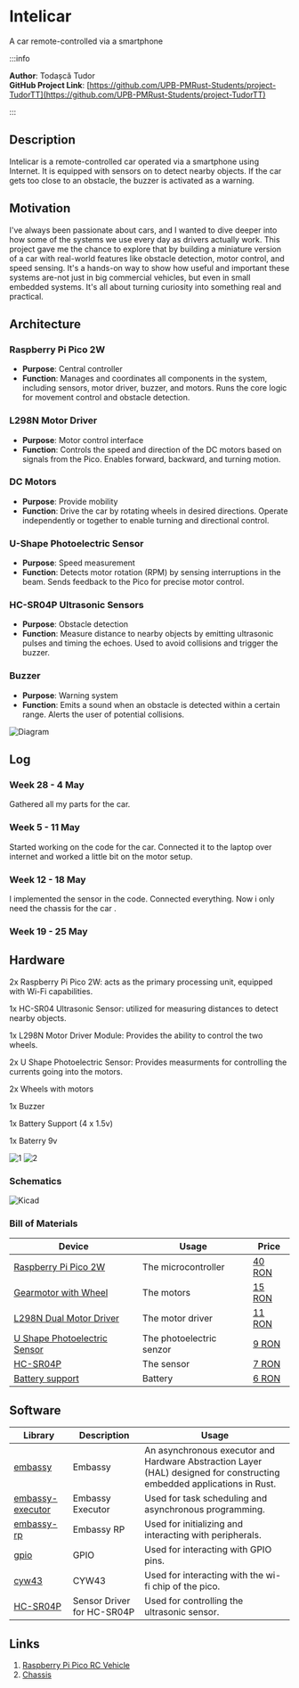 # Intelicar
A car remote-controlled via a smartphone

:::info 

**Author**: Todașcă Tudor \
**GitHub Project Link**: [https://github.com/UPB-PMRust-Students/project-TudorTT](https://github.com/UPB-PMRust-Students/project-TudorTT)

:::

## Description

Intelicar is a remote-controlled car operated via a smartphone using Internet. It is equipped with sensors on to detect nearby objects. If the car gets too close to an obstacle, the buzzer is activated as a warning.


## Motivation

I've always been passionate about cars, and I wanted to dive deeper into how some of the systems we use every day as drivers actually work. This project gave me the chance to explore that by building a miniature version of a car with real-world features like obstacle detection, motor control, and speed sensing. It's a hands-on way to show how useful and important these systems are-not just in big commercial vehicles, but even in small embedded systems. It's all about turning curiosity into something real and practical.


## Architecture 

### Raspberry Pi Pico 2W
- **Purpose**: Central controller  
- **Function**: Manages and coordinates all components in the system, including sensors, motor driver, buzzer, and motors. Runs the core logic for movement control and obstacle detection.

### L298N Motor Driver
- **Purpose**: Motor control interface  
- **Function**: Controls the speed and direction of the DC motors based on signals from the Pico. Enables forward, backward, and turning motion.

### DC Motors
- **Purpose**: Provide mobility  
- **Function**: Drive the car by rotating wheels in desired directions. Operate independently or together to enable turning and directional control.

### U-Shape Photoelectric Sensor
- **Purpose**: Speed measurement  
- **Function**: Detects motor rotation (RPM) by sensing interruptions in the beam. Sends feedback to the Pico for precise motor control.

### HC-SR04P Ultrasonic Sensors
- **Purpose**: Obstacle detection  
- **Function**: Measure distance to nearby objects by emitting ultrasonic pulses and timing the echoes. Used to avoid collisions and trigger the buzzer.

### Buzzer
- **Purpose**: Warning system  
- **Function**: Emits a sound when an obstacle is detected within a certain range. Alerts the user of potential collisions.

![Diagram](./projectdiagram.webp)

## Log

### Week 28 - 4 May
Gathered all my parts for the car.
### Week 5 - 11 May
Started working on the code for the car. Connected it to the laptop over internet and worked a little bit on the motor setup.
### Week 12 - 18 May
I implemented the sensor in the code. Connected everything. Now i only need the chassis for the car .
### Week 19 - 25 May

## Hardware

2x Raspberry Pi Pico 2W: acts as the primary processing unit, equipped with Wi-Fi capabilities.

1x HC-SR04 Ultrasonic Sensor: utilized for measuring distances to detect nearby objects.

1x L298N Motor Driver Module: Provides the ability to control the two wheels.

2x U Shape Photoelectric Sensor: Provides measurments for controlling the currents going into the motors.

2x Wheels with motors

1x Buzzer

1x Battery Support (4 x 1.5v)

1x Baterry 9v

![1](./1r.webp)
![2](./2r.webp)

### Schematics

![Kicad](./intelicar.webp)

### Bill of Materials

<!-- Fill out this table with all the hardware components that you might need.

The format is 
```
| [Device](link://to/device) | This is used ... | [price](link://to/store) |

```

-->

| Device | Usage | Price |
|--------|--------|-------|
| [Raspberry Pi Pico 2W](https://www.raspberrypi.com/documentation/microcontrollers/raspberry-pi-pico.html) | The microcontroller | [40 RON](https://www.optimusdigital.ro/en/raspberry-pi-boards/13327-raspberry-pi-pico-2-w.html) |
| [Gearmotor with Wheel](about:blank) | The motors | [15 RON](https://www.optimusdigital.ro/en/others/139-gearmotor-with-wheel.html) |
| [L298N Dual Motor Driver](https://www.handsontec.com/dataspecs/L298N%20Motor%20Driver.pdf) | The motor driver | [11 RON](https://www.optimusdigital.ro/en/optical-sensors/171-u-shape-photoelectric-sensor.html) |
| [U Shape Photoelectric Sensor](about:blank) | The photoelectric senzor | [9 RON](https://www.optimusdigital.ro/en/optical-sensors/171-u-shape-photoelectric-sensor.html) |
| [HC-SR04P](https://handsontec.com/index.php/product/hc-sr04-ultrasonic-ranging-module/) | The sensor | [7 RON](https://www.optimusdigital.ro/en/distance-sensors/8150-hc-sr04p-ultrasonic-distance-sensor-3-55-v.html) |
| [Battery support ](about:blank) | Battery  | [6 RON](https://www.optimusdigital.ro/en/all-products/2374-suport-baterii-4-x-r6-patrat.html) |


## Software

| Library | Description | Usage |
|---------|-------------|-------|
| [embassy](https://github.com/embassy-rs/embassy) | Embassy | An asynchronous executor and Hardware Abstraction Layer (HAL) designed for constructing embedded applications in Rust. |
| [embassy-executor](https://docs.embassy.dev/embassy-executor/git/std/index.html) | Embassy Executor | Used for task scheduling and asynchronous programming. |
| [embassy-rp](https://docs.embassy.dev/embassy-rp/git/rp2040/index.html) | Embassy RP | Used for initializing and interacting with peripherals. |
| [gpio](https://docs.embassy.dev/embassy-stm32/git/stm32c011d6/gpio/index.html) | GPIO | Used for interacting with GPIO pins. |
| [cyw43](https://docs.embassy.dev/embassy-stm32/git/stm32c011d6/gpio/index.html) | CYW43 | Used for interacting with the wi-fi chip of the pico.|
| [HC-SR04P](https://github.com/Benehiko/pico-ultrasonic-rs?tab=readme-ov-file) | Sensor Driver for HC-SR04P | Used for controlling the ultrasonic sensor. |


## Links

<!-- Add a few links that inspired you and that you think you will use for your project -->

1. [Raspberry Pi Pico RC Vehicle](https://www.instructables.com/Raspberry-Pi-Pico-RC-Vehicle/)
2. [Chassis](https://www.printables.com/model/836711-arduino-line-follower-robot-chassis/files)


